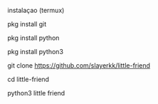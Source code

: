 instalaçao  (termux)

pkg install git

pkg install python

pkg install python3

git clone https://github.com/slayerkk/little-friend

cd little-friend

python3 little friend
